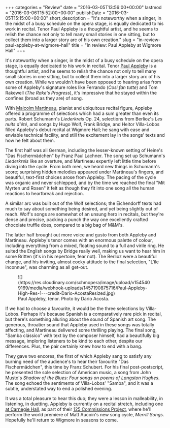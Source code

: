 +++
categories = "Review"
date = "2016-03-05T13:56:00+00:00"
lastmod = "2016-03-06T15:52:00+00:00"
publishDate = "2016-03-05T15:15:00+00:00"
short_description = "It's noteworthy when a singer, in the midst of a busy schedule on the opera stage, is equally dedicated to his work in recital. Tenor Paul Appleby is a thoughtful artist, and he seems to relish the chance not only to tell many small stories in one sitting, but to collect them into a larger story arc of his own creation."
slug = "in-review-paul-appleby-at-wigmore-hall"
title = "In review: Paul Appleby at Wigmore Hall"
+++

It's noteworthy when a singer, in the midst of a busy schedule on the opera stage, is equally dedicated to his work in recital. Tenor [Paul Appleby](/scene/people/paul-appleby/) is a thoughtful artist, and he seems to relish the chance not only to tell many small stories in one sitting, but to collect them into a larger story arc of his own creation. While we wouldn't have been opposed to hearing arias from some of Appleby's signature roles like Ferrando (*Così fan tutte*) and Tom Rakewell (*The Rake's Progress*), it's impressive that he stayed within the confines (broad as they are) of song. 

With [Malcolm Martineau](http://martineau.info/), pianist and ubiquitous recital figure, Appleby offered a programme of selections which had a sum greater than even its parts. Robert Schumann's *Liederkreis* Op. 24, selections from Berlioz's *Les nuits d'été*, and songs by Hugo Wolf, Frank Bridge, and Heitor Villa-Lobos filled Appleby's debut recital at Wigmore Hall; he sang with ease and enviable technical facility, and still the excitement lay in the songs' texts and how he felt about them.

The first half was all German, including the lesser-known setting of Heine's "Das Fischermädchen" by Franz Paul Lachner. The song set up Schumann's *Liederkreis* like an overture, and Martineau expertly left little time before diving into the cycle. From both men, we heard new things in Schumann's score; surprising hidden melodies appeared under Martineau's fingers, and beautiful, text-first choices arose from Appleby. The pacing of the cycle was organic and never schlepped, and by the time we reached the final "Mit Myrten und Rosen" it felt as though they fit into one song all the human reactions to heartbreak and rejection.

A similar arc was built out of the Wolf selections; the Eichendorff texts had much to say about something being desired, and yet being slightly out of reach. Wolf's songs are somewhat of an unsung hero in recitals, but they're dense and precise, packing a punch the way one excellently crafted chocolate truffle does, compared to a big bag of M&M's.

The latter half brought out more voice and gusto from both Appleby and Martineau. Appleby's tenor comes with an enormous palette of colour, including everything from a mixed, floating sound to a full and virile ring. He suited the English songs by Bridge really well, making us want to hear him in some Britten (it's in his repertoire, fear not). The Berlioz were a beautiful change, and his inviting, almost cocky attitude to the final selection, "L'île inconnue", was charming as all get-out.

<figure data-type="image">
![](https://res.cloudinary.com/schmopera/image/upload/v1545409169/media/webhook-uploads/1457190875716/Paul-Appleby-High-Res-1---credit-Dario-AcostaResized.jpg)
<figcaption>Paul Appleby, tenor. Photo by Dario Acosta.</figcaption>
</figure>

If we had to choose a favourite, it would be the three selections by Villa-Lobos. Perhaps it's because Spanish is a comparatively rare pick in recital, but there's something alluring about the sound of Spanish art song. The generous, throatier sound that Appleby used in these songs was totally affecting, and Martineau delivered some thrilling playing. The final song, "Samba clássico" with text by the composer himself, had a beautifully big message, imploring listeners to be kind to each other, despite our differences. Plus, the pair certainly knew how to end with a bang.

They gave two encores, the first of which Appleby sang to satisfy any burning need of the audience's to hear their favourite "Das Fischermädchen", this time by Franz Schubert. For his final post-postscript, he presented the sole selection of American music, a song from John Musto's *Shadow of the Blues: Four songs on poems of Langston Hughes*. The song echoed the sentiments of Villa-Lobos' "Samba", and it was a subtle, understated way to end a polished evening.

It was a total pleasure to hear this duo; they were a lesson in malleability, in listening, in duetting. Appleby is currently on a recital stretch, including one [at Carnegie Hall](http://www.carnegiehall.org/Calendar/2016/3/16/0730/PM/Paul-Appleby-Ken-Noda/), as part of their [125 Commissions Project](http://www.carnegiehall.org/125commissions/), where he'll perform the world premiere of Matt Aucoin's new song cycle, *Merrill Songs*. Hopefully he'll return to Wigmore in seasons to come.
